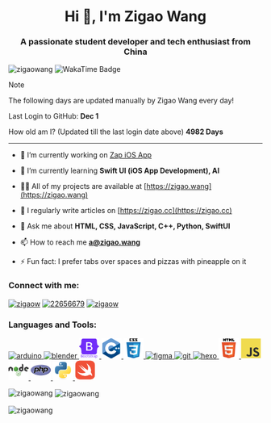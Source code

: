 <h1 align="center">Hi 👋, I'm Zigao Wang</h1>
<h3 align="center">A passionate student developer and tech enthusiast from China</h3>

<p align="left">
  <img src="https://komarev.com/ghpvc/?username=zigaowang&label=Profile%20views&color=0e75b6&style=flat" alt="zigaowang"/>
  <img src="https://waka.hackclub.com/api/badge/U06FTV6SQAH/U06FTV6SQAH?interval=30_days&label=last%2030d" alt="WakaTime Badge"/>
</p>

> [!NOTE]
> The following days are updated manually by Zigao Wang every day!

Last Login to GitHub: **Dec 1**

How old am I? (Updated till the last login date above) **4982 Days**

---

- 🔭 I’m currently working on [Zap iOS App](https://github.com/ZapNotesApp/Zap)

- 🌱 I’m currently learning **Swift UI (iOS App Development), AI**

- 👨‍💻 All of my projects are available at [https://zigao.wang](https://zigao.wang)

- 📝 I regularly write articles on [https://zigao.cc](https://zigao.cc)

- 💬 Ask me about **HTML, CSS, JavaScript, C++, Python, SwiftUI**

- 📫 How to reach me **a@zigao.wang**

- ⚡ Fun fact: I prefer tabs over spaces and pizzas with pineapple on it

<h3 align="left">Connect with me:</h3>
<p align="left">
<a href="https://twitter.com/zigaow" target="blank"><img align="center" src="https://raw.githubusercontent.com/rahuldkjain/github-profile-readme-generator/master/src/images/icons/Social/twitter.svg" alt="zigaow" height="30" width="40" /></a>
<a href="https://stackoverflow.com/users/22656679" target="blank"><img align="center" src="https://raw.githubusercontent.com/rahuldkjain/github-profile-readme-generator/master/src/images/icons/Social/stack-overflow.svg" alt="22656679" height="30" width="40" /></a>
<a href="https://www.youtube.com/@zigaow" target="blank"><img align="center" src="https://raw.githubusercontent.com/rahuldkjain/github-profile-readme-generator/master/src/images/icons/Social/youtube.svg" alt="zigaow" height="30" width="40" /></a>
</p>

<h3 align="left">Languages and Tools:</h3>
<p align="left"> <a href="https://www.arduino.cc/" target="_blank" rel="noreferrer"> <img src="https://cdn.worldvectorlogo.com/logos/arduino-1.svg" alt="arduino" width="40" height="40"/> </a> <a href="https://www.blender.org/" target="_blank" rel="noreferrer"> <img src="https://download.blender.org/branding/community/blender_community_badge_white.svg" alt="blender" width="40" height="40"/> </a> <a href="https://getbootstrap.com" target="_blank" rel="noreferrer"> <img src="https://raw.githubusercontent.com/devicons/devicon/master/icons/bootstrap/bootstrap-plain-wordmark.svg" alt="bootstrap" width="40" height="40"/> </a> <a href="https://www.w3schools.com/cpp/" target="_blank" rel="noreferrer"> <img src="https://raw.githubusercontent.com/devicons/devicon/master/icons/cplusplus/cplusplus-original.svg" alt="cplusplus" width="40" height="40"/> </a> <a href="https://www.w3schools.com/css/" target="_blank" rel="noreferrer"> <img src="https://raw.githubusercontent.com/devicons/devicon/master/icons/css3/css3-original-wordmark.svg" alt="css3" width="40" height="40"/> </a> <a href="https://www.figma.com/" target="_blank" rel="noreferrer"> <img src="https://www.vectorlogo.zone/logos/figma/figma-icon.svg" alt="figma" width="40" height="40"/> </a> <a href="https://git-scm.com/" target="_blank" rel="noreferrer"> <img src="https://www.vectorlogo.zone/logos/git-scm/git-scm-icon.svg" alt="git" width="40" height="40"/> </a> <a href="hexo.io/" target="_blank" rel="noreferrer"> <img src="https://www.vectorlogo.zone/logos/hexoio/hexoio-icon.svg" alt="hexo" width="40" height="40"/> </a> <a href="https://www.w3.org/html/" target="_blank" rel="noreferrer"> <img src="https://raw.githubusercontent.com/devicons/devicon/master/icons/html5/html5-original-wordmark.svg" alt="html5" width="40" height="40"/> </a> <a href="https://developer.mozilla.org/en-US/docs/Web/JavaScript" target="_blank" rel="noreferrer"> <img src="https://raw.githubusercontent.com/devicons/devicon/master/icons/javascript/javascript-original.svg" alt="javascript" width="40" height="40"/> </a> <a href="https://nodejs.org" target="_blank" rel="noreferrer"> <img src="https://raw.githubusercontent.com/devicons/devicon/master/icons/nodejs/nodejs-original-wordmark.svg" alt="nodejs" width="40" height="40"/> </a> <a href="https://www.php.net" target="_blank" rel="noreferrer"> <img src="https://raw.githubusercontent.com/devicons/devicon/master/icons/php/php-original.svg" alt="php" width="40" height="40"/> </a> <a href="https://www.python.org" target="_blank" rel="noreferrer"> <img src="https://raw.githubusercontent.com/devicons/devicon/master/icons/python/python-original.svg" alt="python" width="40" height="40"/> </a> <a href="https://developer.apple.com/swift/" target="_blank" rel="noreferrer"> <img src="https://raw.githubusercontent.com/devicons/devicon/master/icons/swift/swift-original.svg" alt="swift" width="40" height="40"/> </a> </p>

<p><img align="left" src="https://github-readme-stats.vercel.app/api/top-langs?username=zigaowang&show_icons=true&locale=en&layout=compact" alt="zigaowang" /></p>

<p>&nbsp;<img align="center" src="https://github-readme-stats.vercel.app/api?username=zigaowang&show_icons=true&locale=en" alt="zigaowang" /></p>

<p><img align="center" src="https://github-readme-streak-stats.herokuapp.com/?user=zigaowang&" alt="zigaowang" /></p>
